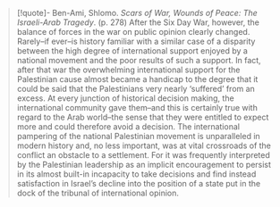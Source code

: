 >[!quote]- Ben-Ami, Shlomo. *Scars of War, Wounds of Peace: The Israeli-Arab Tragedy*. (p. 278)
After the Six Day War, however, the balance of forces in the war on public opinion clearly changed. Rarely–if ever–is history familiar with a similar case of a disparity between the high degree of international support enjoyed by a national movement and the poor results of such a support. In fact, after that war the overwhelming international support for the Palestinian cause almost became a handicap to the degree that it could be said that the Palestinians very nearly ‘suffered’ from an excess. At every junction of historical decision making, the international community gave them–and this is certainly true with regard to the Arab world–the sense that they were entitled to expect more and could therefore avoid a decision. The international pampering of the national Palestinian movement is unparalleled in modern history and, no less important, was at vital crossroads of the conflict an obstacle to a settlement. For it was frequently interpreted by the Palestinian leadership as an implicit encouragement to persist in its almost built-in incapacity to take decisions and find instead satisfaction in Israel’s decline into the position of a state put in the dock of the tribunal of international opinion.

